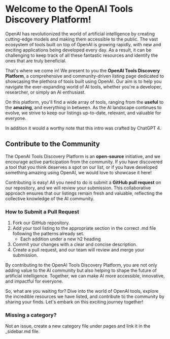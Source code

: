 # Welcome to the OpenAI Tools Discovery Platform!

OpenAI has revolutionized the world of artificial intelligence by creating cutting-edge models and making them accessible to the public. The vast ecosystem of tools built on top of OpenAI is growing rapidly, with new and exciting applications being developed every day. As a result, it can be challenging to keep track of all these fantastic resources and identify the ones that are truly beneficial.

That's where we come in! We present to you the **OpenAI Tools Discovery Platform**, a comprehensive and community-driven listing page dedicated to showcasing the plethora of tools built using OpenAI. Our aim is to help you navigate the ever-expanding world of AI tools, whether you're a developer, researcher, or simply an AI enthusiast.

On this platform, you'll find a wide array of tools, ranging from the **useful** to the **amazing**, and everything in between. As the AI landscape continues to evolve, we strive to keep our listings up-to-date, relevant, and valuable for everyone.

In addition it would a worthy note that this intro was crafted by ChatGPT 4.


## Contribute to the Community

The OpenAI Tools Discovery Platform is an **open-source** initiative, and we encourage active participation from the community. If you have discovered a tool that you think deserves a spot on our list, or if you have developed something amazing using OpenAI, we would love to showcase it here!

Contributing is easy! All you need to do is submit a **GitHub pull request** on our repository, and we will review your submission. This collaborative approach ensures that our listings remain fresh and valuable, reflecting the collective knowledge of the AI community.

### How to Submit a Pull Request

1. Fork our GitHub repository.
2. Add your tool listing to the appropriate section in the correct .md file following the patterns already set. 
   - Each addition under a new h2 heading
3. Commit your changes with a clear and concise description.
4. Create a pull request, and our team will review and merge your submission.

By contributing to the OpenAI Tools Discovery Platform, you are not only adding value to the AI community but also helping to shape the future of artificial intelligence. Together, we can make AI more accessible, innovative, and impactful for everyone.

So, what are you waiting for? Dive into the world of OpenAI tools, explore the incredible resources we have listed, and contribute to the community by sharing your finds. Let's embark on this exciting journey together!

### Missing a category?

Not an issue, create a new category file under pages and link it in the _sidebar.md file.
